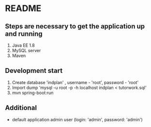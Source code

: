 # README

## Steps are necessary to get the application up and running
1. Java EE 1.8
2. MySQL server
3. Maven

## Development start
1. Create database 'indplan' , username - 'root', password - 'root'
2. Import dump 'mysql -u root -p -h localhost indplan < tutorwork.sql'
3. mvn spring-boot:run

## Additional
- default application admin user (login: 'admin', password: 'admin')